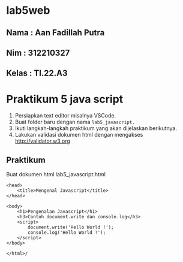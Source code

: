 # lab5web

## Nama : Aan Fadillah Putra
## Nim : 312210327
## Kelas : TI.22.A3

# Praktikum 5 java script

1. Persiapkan text editor misalnya VSCode.
2. Buat folder baru dengan nama ```lab5_javascript.```
3. Ikuti langkah-langkah praktikum yang akan dijelaskan berikutnya.
4. Lakukan validasi dokumen html dengan mengakses http://validator.w3.org

## Praktikum

Buat dokumen html lab5_javascript.html
    <html>
    
    <head>
        <title>Mengenal Javascript</title>
    </head>
    
    <body>
        <h1>Pengenalan Javascript</h1>
        <h3>Contoh document.write dan console.log</h3>
        <script>
            document.write('Hello World !');
            console.log('Hello World !');
        </script>
    </body>
    
    </html>/

